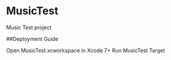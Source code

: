 # MusicTest
Music Test project

##Deployment Guide

Open MusicTest.xcworkspace in Xcode 7+
Run MusicTest Target
